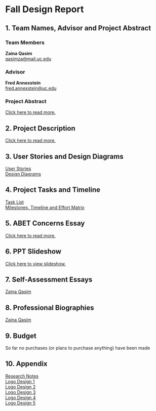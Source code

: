 # Fall Design Report 

## 1. Team Names, Advisor and Project Abstract 

### Team Members

**Zaina Qasim**  
qasimza@mail.uc.edu

### Advisor

**Fred Annexstein**  
fred.annexstein@uc.edu

### Project Abstract
[Click here to read more.](hw-essays/Project-Abstract.md)

## 2. Project Description
[Click here to read more.](hw-essays/Project-Description.md)

## 3. User Stories and Design Diagrams
[User Stories](hw-essays/User-Stories.md)  
[Design Diagrams](design-diagrams/Design%20Diagrams.pdf)  

## 4. Project Tasks and Timeline

[Task List](hw-essays/TaskList.md)  
[Milestones, Timeline and Effort Matrix](hw-essays/Milestons%2C%20Timeline%20and%20Effort%20Matrix.docx)

## 5. ABET Concerns Essay
[Click here to read more.](hw-essays/ABET-Concerns)

## 6. PPT Slideshow
[Click here to view slideshow.](hw-essays/PPT-Slideshow-TuneMe.pptx)

## 7. Self-Assessment Essays
[Zaina Qasim](hw-essays/Individual-Capstone-Assessment.md)

## 8. Professional Biographies
[Zaina Qasim](hw-essays/Zaina-Qasim-Professional-Biography.md)

## 9. Budget
So far no purchases (or plans to purchase anything) have been made

## 10. Appendix
[Research Notes](hw-essays/Research-Notes.md)  
[Logo Design 1](hw-essays/images/logo_1.png)  
[Logo Design 2](hw-essays/images/logo_2.png)  
[Logo Design 3](hw-essays/images/logo_3.png)  
[Logo Design 4](hw-essays/images/logo_4.png)  
[Logo Design 5](hw-essays/images/logo_5.png)  
